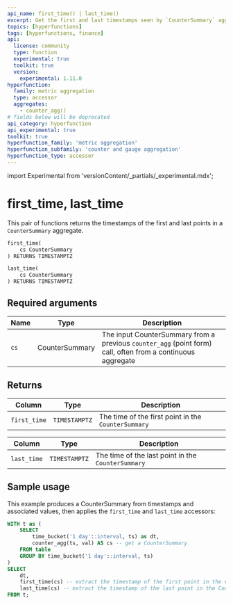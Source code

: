 ```yaml
---
api_name: first_time() | last_time()
excerpt: Get the first and last timestamps seen by `CounterSummary` aggregates
topics: [hyperfunctions]
tags: [hyperfunctions, finance]
api:
  license: community
  type: function
  experimental: true
  toolkit: true
  version:
    experimental: 1.11.0
hyperfunction:
  family: metric aggregation
  type: accessor
  aggregates:
    - counter_agg()
# fields below will be deprecated
api_category: hyperfunction
api_experimental: true
toolkit: true
hyperfunction_family: 'metric aggregation'
hyperfunction_subfamily: 'counter and gauge aggregation'
hyperfunction_type: accessor
---
```


import Experimental from 'versionContent/_partials/_experimental.mdx';

# first_time, last_time <tag type="toolkit" content="Toolkit" /><tag type="experimental-toolkit" content="Experimental" />

This pair of functions returns the timestamps of the first and last points in a `CounterSummary` aggregate.

```sql
first_time(
    cs CounterSummary
) RETURNS TIMESTAMPTZ
```

```sql
last_time(
    cs CounterSummary
) RETURNS TIMESTAMPTZ
```

<Experimental />

## Required arguments

|Name| Type |Description|
|-|-|-|
|`cs`|CounterSummary|The input CounterSummary from a previous `counter_agg` (point form) call, often from a continuous aggregate|

## Returns

|Column|Type|Description|
|-|-|-|
|`first_time`|`TIMESTAMPTZ`|The time of the first point in the `CounterSummary`|

|Column|Type|Description|
|-|-|-|
|`last_time`|`TIMESTAMPTZ`|The time of the last point in the `CounterSummary`|

## Sample usage

This example produces a CounterSummary from timestamps and associated values, then applies the `first_time` and `last_time` accessors:

```sql
WITH t as (
    SELECT
        time_bucket('1 day'::interval, ts) as dt,
        counter_agg(ts, val) AS cs -- get a CounterSummary
    FROM table
    GROUP BY time_bucket('1 day'::interval, ts)
)
SELECT
    dt,
    first_time(cs) -- extract the timestamp of the first point in the CounterSummary
    last_time(cs) -- extract the timestamp of the last point in the CounterSummary
FROM t;
```
